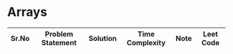 # Arrays

| Sr.No | Problem Statement | Solution | Time Complexity| Note | Leet Code |
|-------| ------------------|----------| ---------------|------|-----------|
